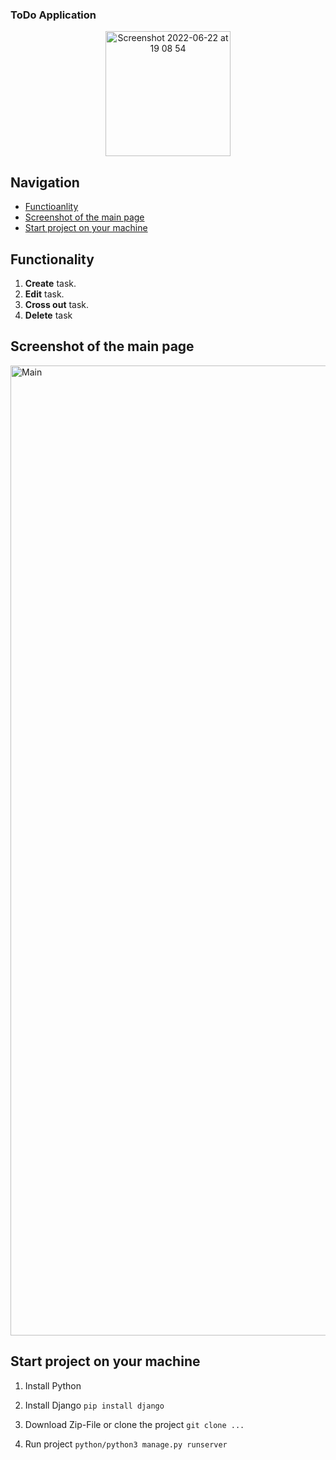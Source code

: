 <p align="center"><h3>ToDo Application</h3></p>
 <p align="center">
  <img width="200" alt="Screenshot 2022-06-22 at 19 08 54" src="https://user-images.githubusercontent.com/88438873/175084734-93262612-7bba-4eee-8d77-c6d5e8d210c1.jpeg">
  
</p>

<h2>Navigation</h2>
<ul>
<li><a href="https://github.com/igorkaruna/todoapplication/blob/main/README.md#functionality">Functioanlity</a></li>
<li><a href="https://github.com/igorkaruna/todoapplication/blob/main/README.md#screenshot-of-the-main-page">Screenshot of the main page</a></li>
<li><a href="https://github.com/igorkaruna/todoapplication/blob/main/README.md#screenshot-of-the-main-page">Start project on your machine</a></li>
 </ul>

<h2>Functionality</h2>

1. <strong>Create</strong> task.
2. <strong>Edit</strong> task.
3. <strong>Cross out</strong> task.
4. <strong>Delete</strong> task

<p align="center"><h2>Screenshot of the main page</h2></p>
<img width="1552" alt="Main" src="https://user-images.githubusercontent.com/88438873/175081864-bda8ff2f-8e7b-4cc6-aff9-61e56ffe09a7.png">

<h2>Start project on your machine</h2>

1. Install Python

2. Install Django
 ```pip install django```

3. Download Zip-File or clone the project
```git clone ...```

4. Run project
```python/python3 manage.py runserver```

